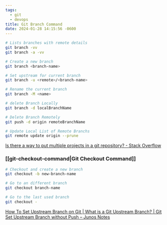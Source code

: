 ```yaml
---
tags:
  - git
  - devops
title: Git Branch Command
date: 2024-01-28 14:15:56 -0600
---
```


````bash
# Lists branches with remote details
git branch -vv
git branch -a -vv

# Create a new branch
git branch <branch-name>

# Set upstream for current branch
git branch -u <remote>/<branch-name>

# Rename the current branch
git branch -M <name>

# delete Branch Locally
git branch -d localBranchName

# Delete Branch Remotely
git push -d origin remoteBranchName

# Update Local List of Remote Branchs
git remote update origin --prune
````

[Is there a way to put multiple projects in a git repository? - Stack Overflow](https://stackoverflow.com/questions/14679614/is-there-a-way-to-put-multiple-projects-in-a-git-repository)

### [[git-checkout-command|Git Checkout Command]]

````bash
# Checkout and create a new branch
git checkout -b new-branch-name

# Go to an different branch
git checkout branch-name

# Go to the last used branch
git checkout -
````

[How To Set Upstream Branch on Git | What is a Git Upstream Branch? | Git Set Upstream Branch without Push – Junos Notes](https://www.junosnotes.com/git/how-to-set-upstream-branch-on-git/)
